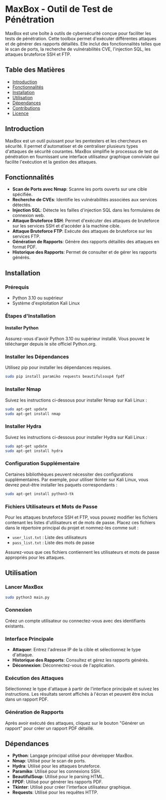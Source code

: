 # MaxBox - Outil de Test de Pénétration

MaxBox est une boîte à outils de cybersécurité conçue pour faciliter les tests de pénétration. Cette toolbox permet d'exécuter différentes attaques et de générer des rapports détaillés. Elle inclut des fonctionnalités telles que le scan de ports, la recherche de vulnérabilités CVE, l'injection SQL, les attaques bruteforce SSH et FTP.

## Table des Matières
- [Introduction](#introduction)
- [Fonctionnalités](#fonctionnalités)
- [Installation](#installation)
- [Utilisation](#utilisation)
- [Dépendances](#dépendances)
- [Contributions](#contributions)
- [Licence](#licence)

## Introduction
MaxBox est un outil puissant pour les pentesters et les chercheurs en sécurité. Il permet d'automatiser et de centraliser plusieurs types d'attaques de sécurité courantes. MaxBox simplifie le processus de test de pénétration en fournissant une interface utilisateur graphique conviviale qui facilite l'exécution et la gestion des attaques.

## Fonctionnalités
- **Scan de Ports avec Nmap**: Scanne les ports ouverts sur une cible spécifiée.
- **Recherche de CVEs**: Identifie les vulnérabilités associées aux services détectés.
- **Injection SQL**: Détecte les failles d'injection SQL dans les formulaires de connexion web.
- **Attaque Bruteforce SSH**: Permet d'exécuter des attaques de bruteforce sur les services SSH et d'accéder à la machine cible.
- **Attaque Bruteforce FTP**: Exécute des attaques de bruteforce sur les services FTP.
- **Génération de Rapports**: Génère des rapports détaillés des attaques en format PDF.
- **Historique des Rapports**: Permet de consulter et de gérer les rapports générés.

## Installation
### Prérequis
- Python 3.10 ou supérieur
- Système d'exploitation Kali Linux

### Étapes d'Installation
#### Installer Python
Assurez-vous d'avoir Python 3.10 ou supérieur installé. Vous pouvez le télécharger depuis le site officiel Python.org.

### Installer les Dépendances
Utilisez pip pour installer les dépendances requises.
```bash
sudo pip install paramiko requests beautifulsoup4 fpdf
```

### Installer Nmap
Suivez les instructions ci-dessous pour installer Nmap sur Kali Linux :
```bash
sudo apt-get update
sudo apt-get install nmap
```
### Installer Hydra
Suivez les instructions ci-dessous pour installer Hydra sur Kali Linux :
```bash
sudo apt-get update
sudo apt-get install hydra
```

### Configuration Supplémentaire
Certaines bibliothèques peuvent nécessiter des configurations supplémentaires. Par exemple, pour utiliser tkinter sur Kali Linux, vous devrez peut-être installer les paquets correspondants :
```bash
sudo apt-get install python3-tk
```

### Fichiers Utilisateurs et Mots de Passe
Pour les attaques bruteforce SSH et FTP, vous pouvez modifier les fichiers contenant les listes d'utilisateurs et de mots de passe. Placez ces fichiers dans le répertoire principal du projet et nommez-les comme suit :
- `user_list.txt` : Liste des utilisateurs
- `pass_list.txt` : Liste des mots de passe

Assurez-vous que ces fichiers contiennent les utilisateurs et mots de passe appropriés pour les attaques.

## Utilisation
### Lancer MaxBox
```bash
sudo python3 main.py
```

### Connexion
Créez un compte utilisateur ou connectez-vous avec des identifiants existants.

### Interface Principale
- **Attaquer**: Entrez l'adresse IP de la cible et sélectionnez le type d'attaque.
- **Historique des Rapports**: Consultez et gérez les rapports générés.
- **Déconnexion**: Déconnectez-vous de l'application.

### Exécution des Attaques
Sélectionnez le type d'attaque à partir de l'interface principale et suivez les instructions. Les résultats seront affichés à l'écran et peuvent être inclus dans un rapport PDF.

### Génération de Rapports
Après avoir exécuté des attaques, cliquez sur le bouton "Générer un rapport" pour créer un rapport PDF détaillé.

## Dépendances
- **Python**: Langage principal utilisé pour développer MaxBox.
- **Nmap**: Utilisé pour le scan de ports.
- **Hydra**: Utilisé pour les attaques bruteforce.
- **Paramiko**: Utilisé pour les connexions SSH.
- **BeautifulSoup**: Utilisé pour le parsing HTML.
- **FPDF**: Utilisé pour générer les rapports PDF.
- **Tkinter**: Utilisé pour créer l'interface utilisateur graphique.
- **Requests**: Utilisé pour les requêtes HTTP.
